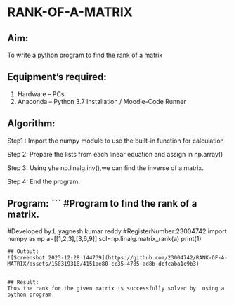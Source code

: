 # RANK-OF-A-MATRIX
## Aim:
To write a python program to find the rank of a matrix
## Equipment’s required:
1. 	Hardware – PCs
2. 	Anaconda – Python 3.7 Installation / Moodle-Code Runner
## Algorithm:
Step1 :
Import the numpy module to use the built-in function for calculation

Step 2:
Prepare the lists from each linear equation and assign in np.array()

Step 3:
Using yhe np.linalg.inv(),we can find the inverse of a matrix.

Step 4:
End the program. 
## Program:                                                                                                                                                                                                             ```                                                                          #Program to find the rank of a matrix.
#Developed by:L.yagnesh kumar reddy 
#RegisterNumber:23004742
import numpy as np
a=[[1,2,3],[3,6,9]]
sol=np.linalg.matrix_rank(a)
print(1)
```
## Output:
![Screenshot 2023-12-28 144739](https://github.com/23004742/RANK-OF-A-MATRIX/assets/150319318/4151ae80-cc35-4785-ad8b-dcfcaba1c9b3)


## Result:
Thus the rank for the given matrix is successfully solved by  using a python program.

